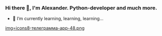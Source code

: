 ### Hi there 👋, I'm Alexander. Python-developer and much more.
- 🌱 I’m currently learning, learning, learning...
<!--
**Alexander-Fedorovtsev/Alexander-Fedorovtsev** is a ✨ _special_ ✨ repository because its `README.md` (this file) appears on your GitHub profile.

Here are some ideas to get you started:

- 🔭 I’m currently working on ...
- 🌱 I’m currently learning ...
- 👯 I’m looking to collaborate on ...
- 🤔 I’m looking for help with ...
- 💬 Ask me about ...
- 📫 How to reach me: ...
- 😄 Pronouns: ...
- ⚡ Fun fact: ...
-->
[img=icons8-телеграмма-app-48.png](https://t.me/fedorovtsev_alexander)
